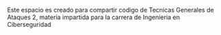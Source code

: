 Este espacio es creado para compartir codigo de Tecnicas Generales de Ataques 2, materia impartida para la carrera de Ingenieria en Ciberseguridad
